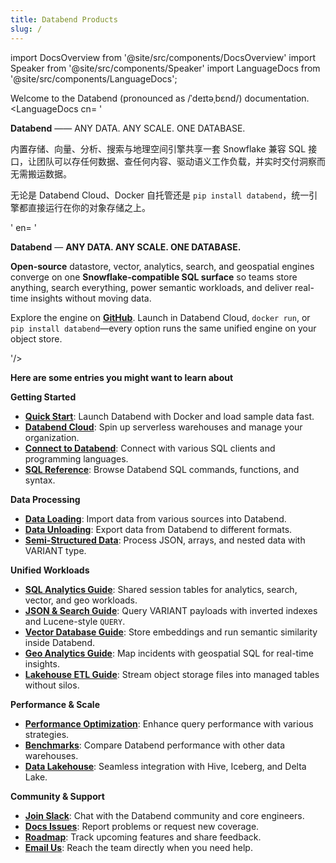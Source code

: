```yaml
---
title: Databend Products
slug: /
---
```


import DocsOverview from '@site/src/components/DocsOverview'
import Speaker from '@site/src/components/Speaker'
import LanguageDocs from '@site/src/components/LanguageDocs';

Welcome to the Databend (pronounced as /ˈdeɪtəˌbɛnd/)<Speaker /> documentation.
<LanguageDocs
cn=
'

**Databend** —— ANY DATA. ANY SCALE. ONE DATABASE.

内置存储、向量、分析、搜索与地理空间引擎共享一套 Snowflake 兼容 SQL 接口，让团队可以存任何数据、查任何内容、驱动语义工作负载，并实时交付洞察而无需搬运数据。

无论是 Databend Cloud、Docker 自托管还是 `pip install databend`，统一引擎都直接运行在你的对象存储之上。

'
en=
'

**Databend** — **ANY DATA. ANY SCALE. ONE DATABASE.**

**Open-source** datastore, vector, analytics, search, and geospatial engines converge on one **Snowflake-compatible SQL surface** so teams store anything, search everything, power semantic workloads, and deliver real-time insights without moving data.

Explore the engine on [**GitHub**](https://github.com/databendlabs/databend). Launch in Databend Cloud, `docker run`, or `pip install databend`—every option runs the same unified engine on your object store.

'/>

<DocsOverview />

**Here are some entries you might want to learn about**

**Getting Started**
- **[Quick Start](/guides/deploy/quickstart)**: Launch Databend with Docker and load sample data fast.
- **[Databend Cloud](/guides/cloud)**: Spin up serverless warehouses and manage your organization.
- **[Connect to Databend](/guides/sql-clients)**: Connect with various SQL clients and programming languages.
- **[SQL Reference](/sql)**: Browse Databend SQL commands, functions, and syntax.

**Data Processing**
- **[Data Loading](/guides/load-data)**: Import data from various sources into Databend.
- **[Data Unloading](/guides/unload-data)**: Export data from Databend to different formats.
- **[Semi-Structured Data](/sql/sql-functions/semi-structured-functions)**: Process JSON, arrays, and nested data with VARIANT type.

**Unified Workloads**
- **[SQL Analytics Guide](/guides/query/sql-analytics)**: Shared session tables for analytics, search, vector, and geo workloads.
- **[JSON & Search Guide](/guides/query/json-search)**: Query VARIANT payloads with inverted indexes and Lucene-style `QUERY`.
- **[Vector Database Guide](/guides/query/vector-db)**: Store embeddings and run semantic similarity inside Databend.
- **[Geo Analytics Guide](/guides/query/geo-analytics)**: Map incidents with geospatial SQL for real-time insights.
- **[Lakehouse ETL Guide](/guides/query/lakehouse-etl)**: Stream object storage files into managed tables without silos.

**Performance & Scale**
- **[Performance Optimization](/guides/performance)**: Enhance query performance with various strategies.
- **[Benchmarks](/guides/benchmark)**: Compare Databend performance with other data warehouses.
- **[Data Lakehouse](/sql/sql-reference/table-engines)**: Seamless integration with Hive, Iceberg, and Delta Lake.

**Community & Support**
- **[Join Slack](https://link.databend.com/join-slack)**: Chat with the Databend community and core engineers.
- **[Docs Issues](https://github.com/databendlabs/databend-docs/issues)**: Report problems or request new coverage.
- **[Roadmap](https://github.com/databendlabs/databend/issues/14167)**: Track upcoming features and share feedback.
- **[Email Us](mailto:hi@databend.com)**: Reach the team directly when you need help.
